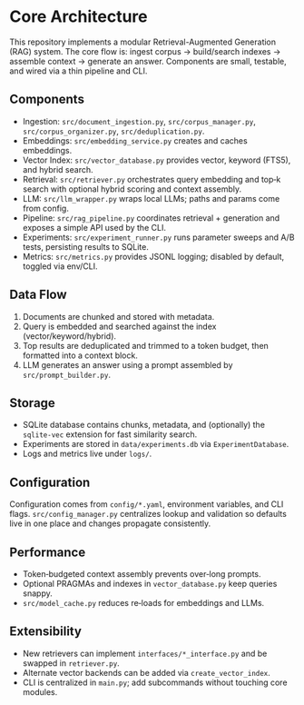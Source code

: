 # Core Architecture

This repository implements a modular Retrieval-Augmented Generation (RAG) system. The core flow is: ingest corpus → build/search indexes → assemble context → generate an answer. Components are small, testable, and wired via a thin pipeline and CLI.

## Components
- Ingestion: `src/document_ingestion.py`, `src/corpus_manager.py`, `src/corpus_organizer.py`, `src/deduplication.py`.
- Embeddings: `src/embedding_service.py` creates and caches embeddings.
- Vector Index: `src/vector_database.py` provides vector, keyword (FTS5), and hybrid search.
- Retrieval: `src/retriever.py` orchestrates query embedding and top‑k search with optional hybrid scoring and context assembly.
- LLM: `src/llm_wrapper.py` wraps local LLMs; paths and params come from config.
- Pipeline: `src/rag_pipeline.py` coordinates retrieval + generation and exposes a simple API used by the CLI.
- Experiments: `src/experiment_runner.py` runs parameter sweeps and A/B tests, persisting results to SQLite.
- Metrics: `src/metrics.py` provides JSONL logging; disabled by default, toggled via env/CLI.

## Data Flow
1. Documents are chunked and stored with metadata.
2. Query is embedded and searched against the index (vector/keyword/hybrid).
3. Top results are deduplicated and trimmed to a token budget, then formatted into a context block.
4. LLM generates an answer using a prompt assembled by `src/prompt_builder.py`.

## Storage
- SQLite database contains chunks, metadata, and (optionally) the `sqlite-vec` extension for fast similarity search.
- Experiments are stored in `data/experiments.db` via `ExperimentDatabase`.
- Logs and metrics live under `logs/`.

## Configuration
Configuration comes from `config/*.yaml`, environment variables, and CLI flags. `src/config_manager.py` centralizes lookup and validation so defaults live in one place and changes propagate consistently.

## Performance
- Token‑budgeted context assembly prevents over‑long prompts.
- Optional PRAGMAs and indexes in `vector_database.py` keep queries snappy.
- `src/model_cache.py` reduces re‑loads for embeddings and LLMs.

## Extensibility
- New retrievers can implement `interfaces/*_interface.py` and be swapped in `retriever.py`.
- Alternate vector backends can be added via `create_vector_index`.
- CLI is centralized in `main.py`; add subcommands without touching core modules.

